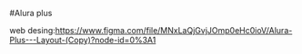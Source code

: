 #Alura plus

web desing:https://www.figma.com/file/MNxLaQjGvjJOmp0eHc0ioV/Alura-Plus---Layout-(Copy)?node-id=0%3A1

